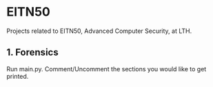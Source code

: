 # EITN50
Projects related to EITN50, Advanced Computer Security, at LTH.

## 1. Forensics
Run main.py. Comment/Uncomment the sections you would like to get printed.
